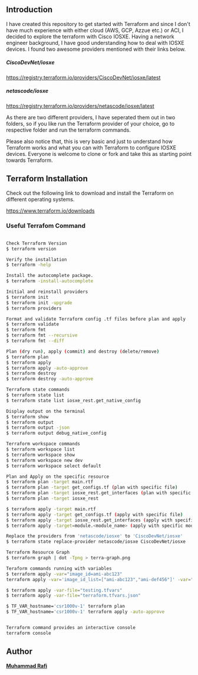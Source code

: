 ## Introduction
I have created this repository to get started with Terraform and since I don't have much experience with either cloud (AWS, GCP, Azzue etc.) or ACI, I decided to explore the terraform with Cisco IOSXE. Having a network engineer background, I have good understanding how to deal with IOSXE devices. I found two awesome providers mentioned with their links below. 

##### CiscoDevNet/iosxe
https://registry.terraform.io/providers/CiscoDevNet/iosxe/latest

##### netascode/iosxe
https://registry.terraform.io/providers/netascode/iosxe/latest

As there are two different providers, I have seperated them out in two folders, so if you like run the Terraform provider of your choice, go to respective folder and run the terraform commands.

Please also notice that, this is very basic and just to understand how Terraform works and what you can with Terraform to configure IOSXE devices. Everyone is welcome to clone or fork and take this as starting point towards Terraform. 

## Terraform Installation 

Check out the following link to download and install the Terraform on different operating systems. 

https://www.terraform.io/downloads

### Useful Terrafom Command 

``` bash 

Check Terraform Version 
$ terraform version

Verify the installation
$ terraform -help

Install the autocomplete package.
$ terraform -install-autocomplete

Initial and reinstall providers 
$ terraform init
$ terraform init -upgrade
$ terraform providers

Format and validate Terraform config .tf files before plan and apply
$ terraform validate
$ terraform fmt
$ terraform fmt --recursive
$ terraform fmt --diff

Plan (dry run), apply (commit) and destroy (delete/remove)
$ terraform plan
$ terraform apply
$ terraform apply -auto-approve
$ terraform destroy 
$ terraform destroy -auto-approve

Terraform state commands 
$ terraform state list
$ terraform state list iosxe_rest.get_native_config

Display output on the terminal 
$ terraform show
$ terraform output 
$ terraform output -json
$ terraform output debug_native_config

Terraform workspace commands 
$ terraform workspace list 
$ terraform workspace show
$ terraform workspace new dev
$ terraform workspace select default

Plan and Apply on the specific resource 
$ terraform plan -target main.rtf
$ terraform plan -target get_configs.tf (plan with specific file)
$ terraform plan -target iosxe_rest.get_interfaces (plan with specific resource)
$ terraform plan -target iosxe_rest

$ terraform apply -target main.rtf
$ terraform apply -target get_configs.tf (apply with specific file)
$ terraform apply -target iosxe_rest.get_interfaces (apply with specific resource)
$ terraform apply -target=module.<module_name> (apply with specific module)

Replace the providers from 'netascode/iosxe' to 'CiscoDevNet/iosxe'
$ terraform state replace-provider netascode/iosxe CiscoDevNet/iosxe 

Terraform Resource Graph
$ terraform graph | dot -Tpng > terra-graph.png

Teraform commands running with variables
$ terraform apply -var="image_id=ami-abc123"
terraform apply -var='image_id_list=["ami-abc123","ami-def456"]' -var="instance_type=t2.micro"

$ terraform apply -var-file="testing.tfvars"
$ terraform apply -var-file="terraform.tfvars.json"

$ TF_VAR_hostname='csr1000v-1' terraform plan
$ TF_VAR_hostname='csr1000v-1' terraform apply -auto-approve


Terraform command provides an interactive console
terraform console 
```

## Author 
__[Muhammad Rafi](https://www.linkedin.com/in/muhammad-rafi-0a37a248/)__


